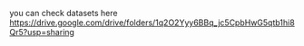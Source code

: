 you can check datasets here 
https://drive.google.com/drive/folders/1q2O2Yyy6BBq_jc5CpbHwG5qtb1hi8Qr5?usp=sharing

